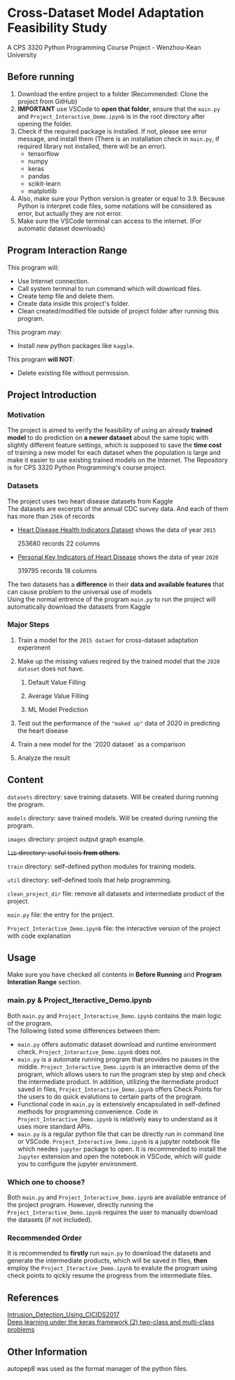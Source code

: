 # Cross-Dataset Model Adaptation Feasibility Study

A CPS 3320 Python Programming Course Project - Wenzhou-Kean University

## Before running

1. Download the entire project to a folder (Recommended: Clone the project from GitHub)
2. **IMPORTANT** use VSCode to **open that folder**,
   ensure that the `main.py` and `Project_Interactive_Demo.ipynb` is in the root directory after
   opening the folder.
3. Check if the required package is installed.
   If not, please see error message, and install them
   (There is an installation check in `main.py`, if required library not installed, there will be an error).
   * tensorflow
   * numpy
   * keras
   * pandas
   * scikit-learn
   * matplotlib
4. Also, make sure your Python version is greater or equal to 3.9.
   Because Python is interpret code files, some notations will be considered as error,
   but actually they are not error.
5. Make sure the VSCode terminal can access to the internet. (For automatic dataset downloads)

## Program Interaction Range

This program will:

* Use Internet connection.
* Call system terminal to run command which will download files.
* Create temp file and delete them.
* Create data inside this project's folder.
* Clean created/modified file outside of project folder after running this program.

This program may:

* Install new python packages like `kaggle`.


This program **will NOT**:

* Delete existing file without permission.

## Project Introduction

### Motivation
The project is aimed to verify the feasibility of using an already **trained model** to do prediction on **a newer dataset** about the same topic with slightly different feature settings, which is supposed to save the **time cost** of training a new model for each dataset when the population is large and make it easier to use existing trained models on the Internet.
The Repository is for CPS 3320 Python Programming's course project.  

<!-- 
### Main Idea
The aim of the project is: train a model with dataset `A`,
and let this model be able to predict dataset `B`, which is similar to `A`.

First, the dataset `B` will be proceed to match the column in `A`.
For missing data in `B`, we will fill it.

The main value of filling data will be:
**average**, **mode** (number happens most), **abnormal value** (like `-1`),
**outlier** (too small or too big value), **NaN** (in different libraies). -->

### Datasets
The project uses two heart disease datasets from Kaggle  
The datasets are excerpts of the annual CDC survey data. And each of them has more than `250k` of records
- [Heart Disease Health Indicators Dataset](https://www.kaggle.com/datasets/alexteboul/heart-disease-health-indicators-dataset) shows the data of year `2015`
    
    253680 records   22 columns

- [Personal Key Indicators of Heart Disease](https://www.kaggle.com/datasets/kamilpytlak/personal-key-indicators-of-heart-disease) shows the data of year `2020`
    
    319795 records   18 columns
    
The two datasets has a **difference** in their **data and available features** that can cause problem to the universal use of models  
Using the normal entrence of the program `main.py` to run the project will automatically download the datasets from Kaggle

### Major Steps
1. Train a model for the `2015 dataet` for cross-dataset adaptation experiment  
   
2. Make up the missing values reqired by the trained model that the `2020 dataset` does not have.  
   
   1. Default Value Filling  
   
   2. Average Value Filling  
   
   3. ML Model Prediction  
   
3. Test out the performance of the `"maked up"` data of 2020 in predicting the heart disease  

4. Train a new model for the '2020 dataset` as a comparison  

5. Analyze the result  

## Content

`datasets` directory: save training datasets. Will be created during running the program.

`models` directory: save trained models. Will be created during running the program.

`images` directory: project output graph example.

~~`lib` directory: useful tools **from others**.~~

`train` directory: self-defined python modules for training models.

`util` directory: self-defined tools that help programming.

`clean_project_dir` file: remove all datasets and intermediate product of the project.

`main.py` file: the entry for the project.

`Project_Interactive_Demo.ipynb` file: the interactive version of the project with code explanation

## Usage
Make sure you have checked all contents in **Before Running** and **Program Interation Range** section.  
### main.py & Project_Iteractive_Demo.ipynb
Both `main.py` and `Project_Interactive_Demo.ipynb` contains the main logic of the program.  
The following listed some differences between them:  
* `main.py` offers automatic dataset download and runtime environment check. `Project_Interactive_Demo.ipynb` does not.
* `main.py` is a automate running program that provides no pauses in the middle. `Project_Interactive_Demo.ipynb` is an interactive demo of the program, which allows users to run the program step by step and check the intermediate product. In addition, utilizing the itermediate product saved in files, `Project_Interactive_Demo.ipynb` offers Check Points for the users to do quick evalutions to certain parts of the program.
* Functional code in `main.py` is extensively encapsulated in self-defined methods for programming convenience. Code in `Project_Interactive_Demo.ipynb` is relatively easy to understand as it uses more standard APIs. 
* `main.py` is a regular python file that can be directly run in command line or VSCode. `Project_Interactive_Demo.ipynb` is a jupyter notebook file which needes `jupyter` package to open. It is recommended to install the `Jupyter` extension and open the notebook in VSCode, which will guide you to configure the jupyter environment.
### Which one to choose?  
Both `main.py` and `Project_Interactive_Demo.ipynb` are available entrance of the project program. However, directly running the `Project_Interactive_Demo.ipynb` requires the user to manually download the datasets (if not included).
### Recommended Order
It is recommended to **firstly** run `main.py` to download the datasets and generate the intermediate products, which will be saved in files, **then** employ the `Project_Iteractive_Demo.ipynb` to evalute the program using check points to qickly resume the progress from the intermediate files.

## References
[Intrusion_Detection_Using_CICIDS2017](https://github.com/arif6008/Intrusion_Detection_Using_CICIDS2017)  
[Deep learning under the keras framework (2) two-class and multi-class problems](https://blog.51cto.com/u_15060545/4350777)

## Other Information

autopep8 was used as the format manager of the python files.

